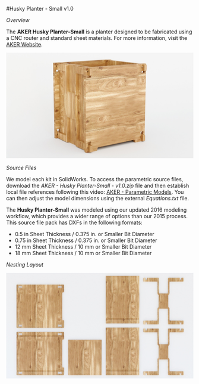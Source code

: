 #Husky Planter - Small v1.0

*Overview*

The **AKER Husky Planter-Small** is a planter designed to be fabricated using a CNC router and standard sheet materials. For more information, visit the [AKER Website](http://www.akerkits.com).

![Husky Planter-Small](https://github.com/AKERKits/Husky-Planter-Small/blob/master/Images/AKER%20-%20Husky%20Planter-Small%20-%20v1.0%20-%20Master%20Assembly%20Cropped-min.jpg)

*Source Files*

We model each kit in SolidWorks. To access the parametric source files, download the *AKER - Husky Planter-Small - v1.0.zip* file and then establish local file references following this video: [AKER - Parametric Models](https://www.youtube.com/watch?v=Ewdrlv4nSA0). You can then adjust the model dimensions using the external *Equations.txt* file.

The **Husky Planter-Small** was modeled using our updated 2016 modeling workflow, which provides a wider range of options than our 2015 process. This source file pack has DXFs in the following formats:

 * 0.5 in Sheet Thickness / 0.375 in. or Smaller Bit Diameter
 * 0.75 in Sheet Thickness / 0.375 in. or Smaller Bit Diameter
 * 12 mm Sheet Thickness / 10 mm or Smaller Bit Diameter
 * 18 mm Sheet Thickness / 10 mm or Smaller Bit Diameter

*Nesting Layout*

![Husky Planter-Small](https://github.com/AKERKits/Husky-Planter-Small/blob/master/Images/AKER%20-%20Husky%20Planter%20-%20v1.0%20-%20Nesting%20Assembly%20Cropped-min.jpg)

